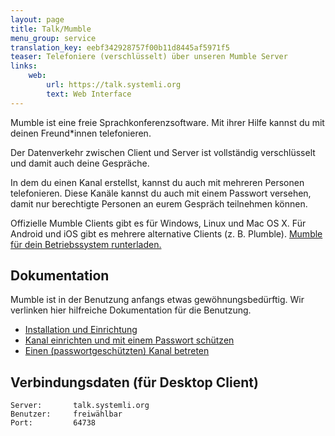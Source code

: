 ```yaml
---
layout: page
title: Talk/Mumble
menu_group: service
translation_key: eebf342928757f00b11d8445af5971f5
teaser: Telefoniere (verschlüsselt) über unseren Mumble Server
links:
    web:
        url: https://talk.systemli.org
        text: Web Interface
---
```


Mumble ist eine freie Sprachkonferenzsoftware. Mit ihrer Hilfe kannst du mit deinen Freund*innen telefonieren.

Der Datenverkehr zwischen Client und Server ist vollständig verschlüsselt und damit auch deine Gespräche.

In dem du einen Kanal erstellst, kannst du auch mit mehreren Personen telefonieren. Diese Kanäle kannst du auch mit einem Passwort versehen,
damit nur berechtigte Personen an eurem Gespräch teilnehmen können.

Offizielle Mumble Clients gibt es für Windows, Linux und Mac OS X. Für Android und iOS gibt es mehrere alternative Clients (z. B. Plumble). [Mumble für dein Betriebssystem runterladen.](https://www.mumble.info/downloads/mumble.md)

## Dokumentation

Mumble ist in der Benutzung anfangs etwas gewöhnungsbedürftig. Wir verlinken hier hilfreiche Dokumentation für die Benutzung.

* [Installation und Einrichtung](https://wiki.systemli.org/howto/mumble/mumble_installieren_und_einrichten_schritt_fuer_schritt)
* [Kanal einrichten und mit einem Passwort schützen](https://wiki.systemli.org/howto/mumble/in_mumble_einen_kanal_einrichten_und_mit_passwort_schuetzen)
* [Einen (passwortgeschützten) Kanal betreten](https://wiki.systemli.org/howto/mumble/einem_passwortgeschuetzen_kanal_beitreten)

## Verbindungsdaten (für Desktop Client)

```
Server:       talk.systemli.org
Benutzer:     freiwählbar
Port:         64738
```
